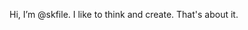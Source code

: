 Hi, I’m @skfile. I like to think and create. That's about it.

<!---
skfile/skfile is a ✨ special ✨ repository because its `README.md` (this file) appears on your GitHub profile.
You can click the Preview link to take a look at your changes.
--->
